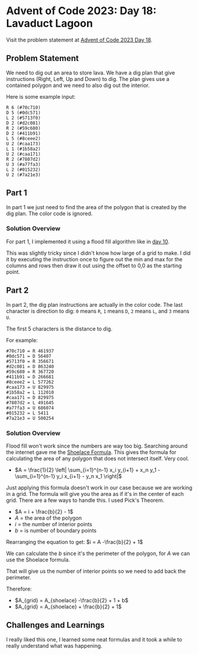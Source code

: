 # Advent of Code 2023: Day 18: Lavaduct Lagoon

Visit the problem statement at [Advent of Code 2023 Day 18](https://adventofcode.com/2023/day/18).

## Problem Statement

We need to dig out an area to store lava.  We have a dig plan that give instructions (Right, Left, Up and Down) to dig.  The plan gives use a contained polygon and we need to also dig out the interior. 

Here is some example input:
```
R 6 (#70c710)
D 5 (#0dc571)
L 2 (#5713f0)
D 2 (#d2c081)
R 2 (#59c680)
D 2 (#411b91)
L 5 (#8ceee2)
U 2 (#caa173)
L 1 (#1b58a2)
U 2 (#caa171)
R 2 (#7807d2)
U 3 (#a77fa3)
L 2 (#015232)
U 2 (#7a21e3)
```

## Part 1

In part 1 we just need to find the area of the polygon that is created by the dig plan.  The color code is ignored.

### Solution Overview

For part 1, I implemented it using a flood fill algorithm like in [day 10](../day10/README.md).

This was slightly tricky since I didn't know how large of a grid to make.  I did it by executing the instruction once to figure out the min and max for the columns and rows then draw it out using the offset to 0,0 as the starting point.

## Part 2

In part 2, the dig plan instructions are actually in the color code.
The last character is direction to dig: `0` means `R`, `1` means `D`, `2` means `L`, and `3` means `U`.

The first 5 characters is the distance to dig.

For example:
```
#70c710 = R 461937
#0dc571 = D 56407
#5713f0 = R 356671
#d2c081 = D 863240
#59c680 = R 367720
#411b91 = D 266681
#8ceee2 = L 577262
#caa173 = U 829975
#1b58a2 = L 112010
#caa171 = D 829975
#7807d2 = L 491645
#a77fa3 = U 686074
#015232 = L 5411
#7a21e3 = U 500254
```

### Solution Overview

Flood fill won't work since the numbers are way too big.  Searching around the internet gave me the [Shoelace Formula](https://en.wikipedia.org/wiki/Shoelace_formula).  This gives the formula for calculating the area of any polygon that does not intersect itself.  Very cool.

- $A = \frac{1}{2} \left| \sum_{i=1}^{n-1} x_i y_{i+1} + x_n y_1 - \sum_{i=1}^{n-1} y_i x_{i+1} - y_n x_1 \right|$
 
Just applying this formula doesn't work in our case because we are working in a grid.  The formula will give you the area as if it's in the center of each grid.  There are a few ways to handle this.  I used Pick's Theorem.
- $A = i + \frac{b}{2} - 1$
- $A$ = the area of the polygon
- $i$ = the number of interior points
- $b$ = is number of boundary points

Rearranging the equation to get: $i = A -\frac{b}{2} + 1$

We can calculate the $b$ since it's the perimeter of the polygon, for $A$ we can use the Shoelace formula.

That will give us the number of interior points so we need to add back the perimeter.

Therefore:
- $A_{grid} = A_{shoelace} -\frac{b}{2} + 1 + b$
- $A_{grid} = A_{shoelace} + \frac{b}{2} + 1$


## Challenges and Learnings

I really liked this one, I learned some neat formulas and it took a while to really understand what was happening.

